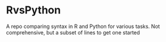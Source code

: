 # RvsPython
A repo comparing syntax in R and Python for various tasks. Not comprehensive, but a subset of lines to get one started
